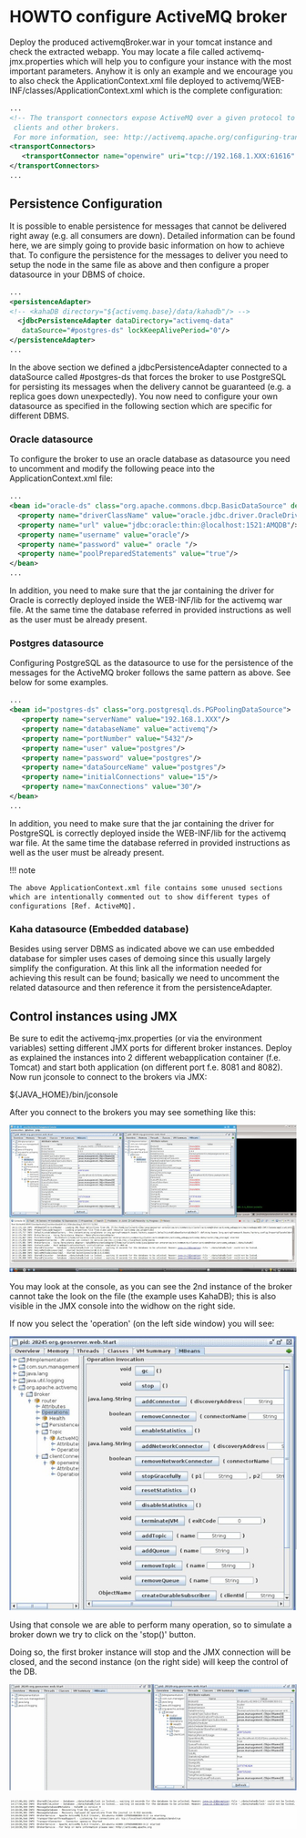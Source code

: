 # HOWTO configure ActiveMQ broker

Deploy the produced activemqBroker.war in your tomcat instance and check the extracted webapp. You may locate a file called activemq-jmx.properties which will help you to configure your instance with the most important parameters. Anyhow it is only an example and we encourage you to also check the ApplicationContext.xml file deployed to activemq/WEB-INF/classes/ApplicationContext.xml which is the complete configuration:

``` xml
...
<!-- The transport connectors expose ActiveMQ over a given protocol to 
 clients and other brokers. 
 For more information, see: http://activemq.apache.org/configuring-transports.html -->
<transportConnectors>
   <transportConnector name="openwire" uri="tcp://192.168.1.XXX:61616" />
</transportConnectors>
...
```

## Persistence Configuration

It is possible to enable persistence for messages that cannot be delivered right away (e.g. all consumers are down). Detailed information can be found here, we are simply going to provide basic information on how to achieve that. To configure the persistence for the messages to deliver you need to setup the <persistenceAdapter> node in the same file as above and then configure a proper datasource in your DBMS of choice.

``` xml
...
<persistenceAdapter>
<!-- <kahaDB directory="${activemq.base}/data/kahadb"/> --> 
  <jdbcPersistenceAdapter dataDirectory="activemq-data" 
   dataSource="#postgres-ds" lockKeepAlivePeriod="0"/>
</persistenceAdapter>
...
```

In the above section we defined a jdbcPersistenceAdapter connected to a dataSource called #postgres-ds that forces the broker to use PostgreSQL for persisting its messages when the delivery cannot be guaranteed (e.g. a replica goes down unexpectedly). You now need to configure your own datasource as specified in the following section which are specific for different DBMS.

### Oracle datasource

To configure the broker to use an oracle database as datasource you need to uncomment and modify the following peace into the ApplicationContext.xml file:

``` xml
...
<bean id="oracle-ds" class="org.apache.commons.dbcp.BasicDataSource" destroy-method="close">
  <property name="driverClassName" value="oracle.jdbc.driver.OracleDriver"/>
  <property name="url" value="jdbc:oracle:thin:@localhost:1521:AMQDB"/>
  <property name="username" value="oracle"/>
  <property name="password" value=" oracle "/>
  <property name="poolPreparedStatements" value="true"/>
</bean>
...
```

In addition, you need to make sure that the jar containing the driver for Oracle is correctly deployed inside the WEB-INF/lib for the activemq war file. At the same time the database referred in provided instructions as well as the user must be already present.

### Postgres datasource

Configuring PostgreSQL as the datasource to use for the persistence of the messages for the ActiveMQ broker follows the same pattern as above. See below for some examples.

``` xml
...
<bean id="postgres-ds" class="org.postgresql.ds.PGPoolingDataSource">
   <property name="serverName" value="192.168.1.XXX"/>
   <property name="databaseName" value="activemq"/>
   <property name="portNumber" value="5432"/>
   <property name="user" value="postgres"/>
   <property name="password" value="postgres"/>
   <property name="dataSourceName" value="postgres"/>
   <property name="initialConnections" value="15"/>
   <property name="maxConnections" value="30"/>
</bean>
...
```

In addition, you need to make sure that the jar containing the driver for PostgreSQL is correctly deployed inside the WEB-INF/lib for the activemq war file. At the same time the database referred in provided instructions as well as the user must be already present.

!!! note

    The above ApplicationContext.xml file contains some unused sections which are intentionally commented out to show different types of configurations [Ref. ActiveMQ].

### Kaha datasource (Embedded database)

Besides using server DBMS as indicated above we can use embedded database for simpler uses cases of demoing since this usually largely simplify the configuration. At this link all the information needed for achieving this result can be found; basically we need to uncomment the related datasource and then reference it from the persistenceAdapter.

## Control instances using JMX

Be sure to edit the activemq-jmx.properties (or via the environment variables) setting different JMX ports for different broker instances. Deploy as explained the instances into 2 different webapplication container (f.e. Tomcat) and start both application (on different port f.e. 8081 and 8082). Now run jconsole to connect to the brokers via JMX:

\${JAVA_HOME}/bin/jconsole

After you connect to the brokers you may see something like this:

![](images/master_slave_jmx_1.png)

You may look at the console, as you can see the 2nd instance of the broker cannot take the look on the file (the example uses KahaDB); this is also visible in the JMX console into the widhow on the right side.

If now you select the 'operation' (on the left side window) you will see:

![](images/master_slave_jmx_2.png)

Using that console we are able to perform many operation, so to simulate a broker down we try to click on the 'stop()' button.

Doing so, the first broker instance will stop and the JMX connection will be closed, and the second instance (on the right side) will keep the control of the DB.

![](images/master_slave_jmx_3.png)

![](images/master_slave_jmx_4.png)
